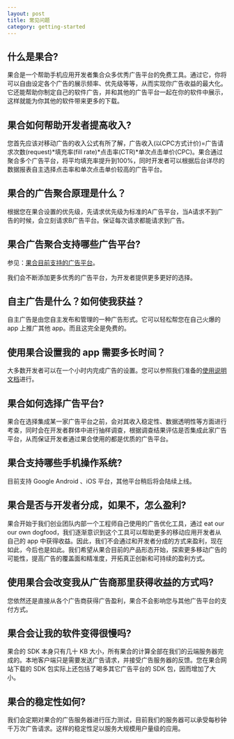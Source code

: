 ```yaml
---
layout: post
title: 常见问题
category: getting-started
---
```

## 什么是果合?

果合是一个帮助手机应用开发者集合众多优秀广告平台的免费工具。通过它，你将可以自由设定各个广告的展示频率、优先级等等，从而实现你广告收益的最大化。它还能帮助你制定自己的软件广告，并和其他的广告平台一起在你的软件中展示，这样就能为你其他的软件带来更多的下载。

## 果合如何帮助开发者提高收入?

您首先应该对移动广告的收入公式有所了解，广告收入(以CPC方式计价)=广告请求次数(request)*填充率(fill rate)*点击率(CTR)*单次点击单价(CPC)。果合通过聚合多个广告平台，将平均填充率提升到100%，同时开发者可以根据后台详尽的数据报表自主选择点击率和单次点击单价较高的广告平台。

## 果合的广告聚合原理是什么？

根据您在果合设置的优先级，先请求优先级为标准的A广告平台，当A请求不到广告的时候，会立刻请求B广告平台。保证每次请求都能请求到广告。

## 果合广告聚合支持哪些广告平台?

参见：[果合目前支持的广告平台](./getting-started/ad-networks-supported.html/)。

我们会不断添加更多优秀的广告平台，为开发者提供更多更好的选择。

## 自主广告是什么？如何使我获益？

自主广告是由您自主发布和管理的一种广告形式。它可以轻松帮您在自己火爆的 app 上推广其他 app。而且这完全是免费的。

## 使用果合设置我的 app 需要多长时间？

大多数开发者可以在一个小时内完成广告的设置。您可以参照我们准备的[使用说明文档](http://guohead.com/res/docs/help.pdf)进行。

## 果合如何选择广告平台?

果合在选择集成某一家广告平台之前，会对其收入稳定性、数据透明性等方面进行考查，同时会在开发者群体中进行抽样调查，根据调查结果评估是否集成此家广告平台，从而保证开发者通过果合使用的都是优质的广告平台。

## 果合支持哪些手机操作系统?

目前支持 Google Android 、iOS 平台，其他平台稍后将会陆续上线。

## 果合是否与开发者分成，如果不，怎么盈利?

果合开始于我们创业团队内部一个工程师自己使用的广告优化工具，通过 eat our our own dogfood，我们逐渐意识到这个工具可以帮助更多的移动应用开发者从自己的 app 中获得收益。因此，我们不会通过和开发者分成的方式来盈利，现在如此，今后也是如此。我们希望从果合目前的产品形态开始，探索更多移动广告的可能性，提高广告的覆盖面和精准度，开拓真正创新和可持续的盈利方式。

## 使用果合会改变我从广告商那里获得收益的方式吗?

您依然还是直接从各个广告商获得广告盈利，果合不会影响您与其他广告平台的支付方式。

## 果合会让我的软件变得很慢吗?

果合的 SDK 本身只有几十 KB 大小，所有果合的计算全部在我们的云端服务器完成的。本地客户端只是需要发送广告请求，并接受广告服务器的反馈。您在果合网站下载的 SDK 包实际上还包括了喝多其它广告平台的 SDK 包，因而增加了大小。

## 果合的稳定性如何?

我们会定期对果合的广告服务器进行压力测试，目前我们的服务器可以承受每秒钟千万次广告请求。这样的稳定性足以服务大规模用户量级的应用。